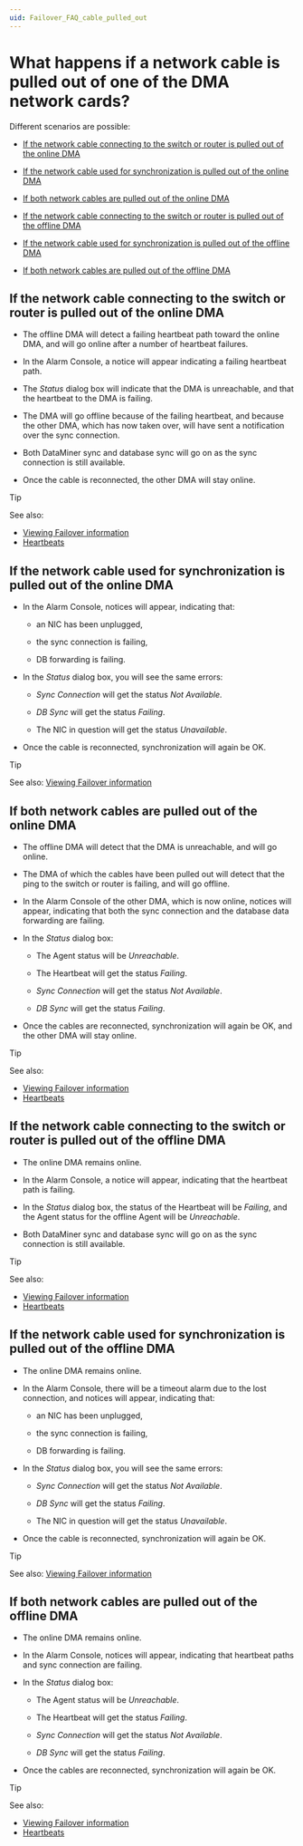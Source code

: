 ```yaml
---
uid: Failover_FAQ_cable_pulled_out
---
```


# What happens if a network cable is pulled out of one of the DMA network cards?

Different scenarios are possible:

- [If the network cable connecting to the switch or router is pulled out of the online DMA](#if-the-network-cable-connecting-to-the-switch-or-router-is-pulled-out-of-the-online-dma)

- [If the network cable used for synchronization is pulled out of the online DMA](#if-the-network-cable-used-for-synchronization-is-pulled-out-of-the-online-dma)

- [If both network cables are pulled out of the online DMA](#if-both-network-cables-are-pulled-out-of-the-online-dma)

- [If the network cable connecting to the switch or router is pulled out of the offline DMA](#if-the-network-cable-connecting-to-the-switch-or-router-is-pulled-out-of-the-offline-dma)

- [If the network cable used for synchronization is pulled out of the offline DMA](#if-the-network-cable-used-for-synchronization-is-pulled-out-of-the-offline-dma)

- [If both network cables are pulled out of the offline DMA](#if-both-network-cables-are-pulled-out-of-the-offline-dma)

## If the network cable connecting to the switch or router is pulled out of the online DMA

- The offline DMA will detect a failing heartbeat path toward the online DMA, and will go online after a number of heartbeat failures.

- In the Alarm Console, a notice will appear indicating a failing heartbeat path.

- The *Status* dialog box will indicate that the DMA is unreachable, and that the heartbeat to the DMA is failing.

- The DMA will go offline because of the failing heartbeat, and because the other DMA, which has now taken over, will have sent a notification over the sync connection.

- Both DataMiner sync and database sync will go on as the sync connection is still available.

- Once the cable is reconnected, the other DMA will stay online.

> [!TIP]
> See also:
>
> - [Viewing Failover information](xref:Viewing_Failover_information)
> - [Heartbeats](xref:Advanced_Failover_options#heartbeats)

## If the network cable used for synchronization is pulled out of the online DMA

- In the Alarm Console, notices will appear, indicating that:

  - an NIC has been unplugged,

  - the sync connection is failing,

  - DB forwarding is failing.

- In the *Status* dialog box, you will see the same errors:

  - *Sync Connection* will get the status *Not Available.*

  - *DB Sync* will get the status *Failing*.

  - The NIC in question will get the status *Unavailable*.

- Once the cable is reconnected, synchronization will again be OK.

> [!TIP]
> See also: [Viewing Failover information](xref:Viewing_Failover_information)

## If both network cables are pulled out of the online DMA

- The offline DMA will detect that the DMA is unreachable, and will go online.

- The DMA of which the cables have been pulled out will detect that the ping to the switch or router is failing, and will go offline.

- In the Alarm Console of the other DMA, which is now online, notices will appear, indicating that both the sync connection and the database data forwarding are failing.

- In the *Status* dialog box:

  - The Agent status will be *Unreachable*.

  - The Heartbeat will get the status *Failing*.

  - *Sync Connection* will get the status *Not Available*.

  - *DB Sync* will get the status *Failing*.

- Once the cables are reconnected, synchronization will again be OK, and the other DMA will stay online.

> [!TIP]
> See also:
>
> - [Viewing Failover information](xref:Viewing_Failover_information)
> - [Heartbeats](xref:Advanced_Failover_options#heartbeats)

## If the network cable connecting to the switch or router is pulled out of the offline DMA

- The online DMA remains online.

- In the Alarm Console, a notice will appear, indicating that the heartbeat path is failing.

- In the *Status* dialog box, the status of the Heartbeat will be *Failing*, and the Agent status for the offline Agent will be *Unreachable*.

- Both DataMiner sync and database sync will go on as the sync connection is still available.

> [!TIP]
> See also:
>
> - [Viewing Failover information](xref:Viewing_Failover_information)
> - [Heartbeats](xref:Advanced_Failover_options#heartbeats)

## If the network cable used for synchronization is pulled out of the offline DMA

- The online DMA remains online.

- In the Alarm Console, there will be a timeout alarm due to the lost connection, and notices will appear, indicating that:

  - an NIC has been unplugged,

  - the sync connection is failing,

  - DB forwarding is failing.

- In the *Status* dialog box, you will see the same errors:

  - *Sync Connection* will get the status *Not Available*.

  - *DB Sync* will get the status *Failing*.

  - The NIC in question will get the status *Unavailable*.

- Once the cable is reconnected, synchronization will again be OK.

> [!TIP]
> See also: [Viewing Failover information](xref:Viewing_Failover_information)

## If both network cables are pulled out of the offline DMA

- The online DMA remains online.

- In the Alarm Console, notices will appear, indicating that heartbeat paths and sync connection are failing.

- In the *Status* dialog box:

  - The Agent status will be *Unreachable*.

  - The Heartbeat will get the status *Failing*.

  - *Sync Connection* will get the status *Not Available*.

  - *DB Sync* will get the status *Failing*.

- Once the cables are reconnected, synchronization will again be OK.

> [!TIP]
> See also:
>
> - [Viewing Failover information](xref:Viewing_Failover_information)
> - [Heartbeats](xref:Advanced_Failover_options#heartbeats)
